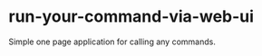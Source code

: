 run-your-command-via-web-ui
===========================

Simple one page application for calling any commands.
